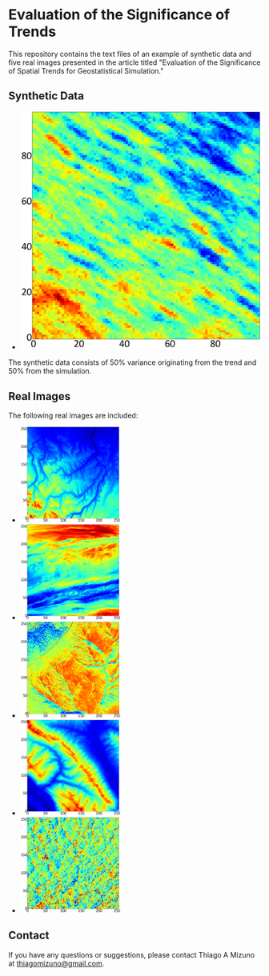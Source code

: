 # Evaluation of the Significance of Trends

This repository contains the text files of an example of synthetic data and five real images presented in the article titled "Evaluation of the Significance of Spatial Trends for Geostatistical Simulation."

## Synthetic Data

- ![Figure 1](fig01.png)

The synthetic data consists of 50% variance originating from the trend and 50% from the simulation.

## Real Images

The following real images are included:
- <img src="fig02.png" alt="Figure 2" width="200"/>
- <img src="fig03.png" alt="Figure 3" width="200"/>
- <img src="fig04.png" alt="Figure 4" width="200"/>
- <img src="fig05.png" alt="Figure 5" width="200"/>
- <img src="fig06.png" alt="Figure 6" width="200"/>

## Contact

If you have any questions or suggestions, please contact Thiago A Mizuno at thiagomizuno@gmail.com.
